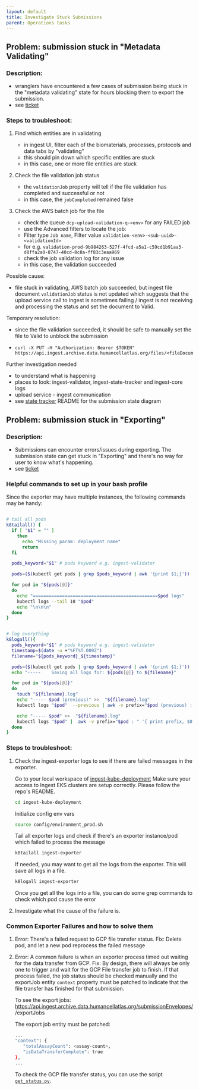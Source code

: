 ```yaml
---
layout: default
title: Investigate Stuck Submissions
parent: Operations tasks
---
```


## Problem: submission stuck in "Metadata Validating"

### Description:
- wranglers have encountered a few cases of submission being stuck in the "metadata validating" state for hours blocking them to export the submission. 
- see [ticket](https://app.zenhub.com/workspaces/operations-5fa2d8f2df78bb000f7fb2b5/issues/ebi-ait/hca-ebi-wrangler-central/702)


### Steps to troubleshoot:
1. Find which entities are in validating
    - in ingest UI, filter each of the biomaterials, processes, protocols and data tabs by "validating"
    - this should pin down which specific entities are stuck
    - in this case, one or more file entities are stuck

1. Check the file validation job status
    - the `validationJob` property will tell if the file validation has completed and successful or not
    - in this case, the `jobCompleted` remained false 

1. Check the AWS batch job for the file
    - check the queue `dcp-upload-validation-q-<env>` for any FAILED job
    - use the Advanced filters to locate the job: 
    - Filter type `Job name`, Filter value `validation-<env>-<sub-uuid>-<validationId>` 
    - for e.g. `validation-prod-9b984263-527f-4fcd-a5a1-c59cd1b91aa3-d8ffa2a0-8747-40cd-8c8a-ff83c3eaa969`
    - check the job validation log for any issue
    - in this case, the validation succeeded

Possible cause:
- file stuck in validating, AWS batch job succeeded, but ingest file document `validationJob` status is not updated which suggests that the upload service call to ingest is sometimes failing / ingest is not receiving and processing the status and set the document to Valid.

Temporary resolution:
- since the file validation succeeded, it should be safe to manually set the file to Valid to unblock the submission
- 
    ```
    curl -X PUT -H "Authorization: Bearer $TOKEN" https://api.ingest.archive.data.humancellatlas.org/files/<fileDocumentId>/validEvent
    ```

Further investigation needed
- to understand what is happening
- places to look: ingest-validator, ingest-state-tracker and ingest-core logs
- upload service - ingest communication
- see [state tracker](https://github.com/ebi-ait/ingest-state-tracking) README for the submission state diagram

## Problem: submission stuck in "Exporting"

### Description: 
- Submissions can encounter errors/issues during exporting. The submission state can get stuck in "Exporting" and there's no way for user to know what's happening.
- see [ticket](https://app.zenhub.com/workspaces/operations-5fa2d8f2df78bb000f7fb2b5/issues/ebi-ait/hca-ebi-wrangler-central/702)

### Helpful commands to set up in your bash profile

Since the exporter may have multiple instances, the following commands may be handy:

```bash

# tail all pods
k8tailall() {
  if [ "$1" = "" ]
    then
      echo "Missing param: deployment name"
      return
  fi

  pods_keyword="$1" # pods keyword e.g. ingest-validator

  pods=($(kubectl get pods | grep $pods_keyword | awk '{print $1;}'))

  for pod in "${pods[@]}"
  do
    echo "===============================================$pod logs"
    kubectl logs --tail 10 "$pod"
    echo "\n\n\n"
  done
}


# log everything
k8logall(){
  pods_keyword="$1" # pods keyword e.g. ingest-validator
  timestamp=$(date -u +"%FT%T.000Z")
  filename="${pods_keyword}_${timestamp}"

  pods=($(kubectl get pods | grep $pods_keyword | awk '{print $1;}'))
  echo "-----    Saving all logs for: ${pods[@]} to ${filename}"

  for pod in "${pods[@]}"
  do
    touch "${filename}.log"
    echo "----- $pod (previous)" >>  "${filename}.log"
    kubectl logs "$pod"  --previous | awk -v prefix="$pod (previous) : " '{ print prefix, $0 }' >>  "${filename}.log"

    echo "----- $pod" >>  "${filename}.log"
    kubectl logs "$pod" |  awk -v prefix="$pod : " '{ print prefix, $0 }'  >>  "${filename}.log"
  done
}
```

### Steps to troubleshoot:
1. Check the ingest-exporter logs to see if there are failed messages in the exporter.  

   Go to your local workspace of [ingest-kube-deployment](https://github.com/ebi-ait/ingest-kube-deployment) Make sure your access to Ingest EKS clusters are setup correctly. Please follow the repo's README.
   ```bash
   cd ingest-kube-deployment
   ```
   
   Initialize config env vars   
   ```bash
   source config/environment_prod.sh
   ```
   
   Tail all exporter logs and check if there's an exporter instance/pod which failed to process the message
   ```bash
   k8tailall ingest-exporter
   ```
   
   If needed, you may want to get all the logs from the exporter. This will save all logs in a file.
   ```bash
   k8logall ingest-exporter
   ```
   Once you get all the logs into a file, you can do some grep commands to check which pod cause the error
   
   
2. Investigate what the cause of the failure is.
   
### Common Exporter Failures and how to solve them

1. Error: There's a failed request to GCP file transfer status.
   Fix: Delete pod, and let a new pod reprocess the failed message
2. Error: A common failure is when an exporter process timed out waiting for the data transfer from GCP.
   Fix: By design, there will always be only one to trigger and wait for the GCP File transfer job to finish. If that process failed, the job status should be checked manually and the exportJob entity `context` property must be patched to indicate that the file transfer has finished for that submission.
   
   To see the export jobs: https://api.ingest.archive.data.humancellatlas.org/submissionEnvelopes/<submission-object-id>/exportJobs
      
   The export job entity must be patched:
   
   ```bash
   ...
   "context": {
      "totalAssayCount": <assay-count>,
      "isDataTransferComplete": true
   },
   ...
   ```
   
   To check the GCP file transfer status, you can use the script [`get_status.py`](https://github.com/ebi-ait/hca-ebi-dev-team/blob/master/scripts/get_gcp_status/get_status.py).